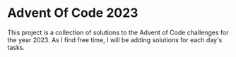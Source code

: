 # Advent Of Code 2023

This project is a collection of solutions to the Advent of Code challenges for the year 2023. As I find free time, I will be adding solutions for each day's tasks.
